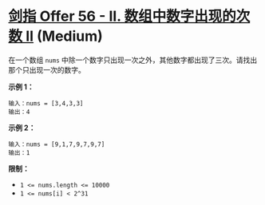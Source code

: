 # [剑指 Offer 56 - II. 数组中数字出现的次数 II][link] (Medium)

[link]: https://leetcode.cn/problems/shu-zu-zhong-shu-zi-chu-xian-de-ci-shu-ii-lcof/

在一个数组 `nums` 中除一个数字只出现一次之外，其他数字都出现了三次。请找出那个只出现一次的数字。

**示例 1：**

```
输入：nums = [3,4,3,3]
输出：4

```

**示例 2：**

```
输入：nums = [9,1,7,9,7,9,7]
输出：1
```

**限制：**

- `1 <= nums.length <= 10000`
- `1 <= nums[i] < 2^31`
